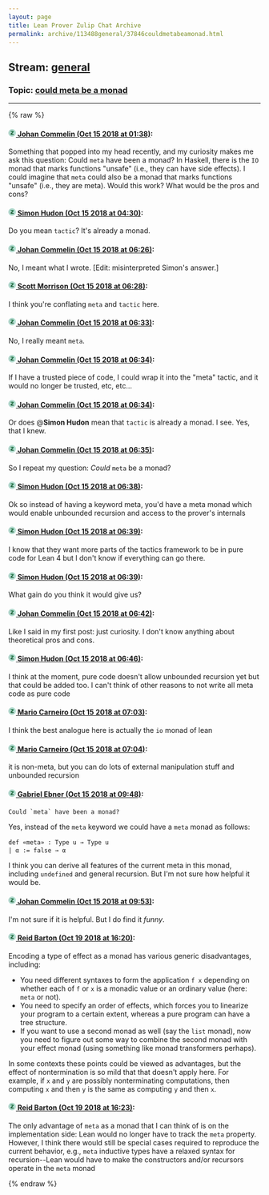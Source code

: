 ```yaml
---
layout: page
title: Lean Prover Zulip Chat Archive 
permalink: archive/113488general/37846couldmetabeamonad.html
---
```


## Stream: [general](index.html)
### Topic: [could meta be a monad](37846couldmetabeamonad.html)

---


{% raw %}
#### [![Click to go to Zulip](../../assets/img/zulip2.png) Johan Commelin (Oct 15 2018 at 01:38)](https://leanprover.zulipchat.com/#narrow/stream/113488-general/topic/could%20meta%20be%20a%20monad/near/135797914):
Something that popped into my head recently, and my curiosity makes me ask this question:
Could `meta` have been a monad?
In Haskell, there is the `IO` monad that marks functions "unsafe" (i.e., they can have side effects). I could imagine that `meta` could also be a monad that marks functions "unsafe" (i.e., they are meta). Would this work? What would be the pros and cons?

#### [![Click to go to Zulip](../../assets/img/zulip2.png) Simon Hudon (Oct 15 2018 at 04:30)](https://leanprover.zulipchat.com/#narrow/stream/113488-general/topic/could%20meta%20be%20a%20monad/near/135802955):
Do you mean `tactic`? It's already a monad.

#### [![Click to go to Zulip](../../assets/img/zulip2.png) Johan Commelin (Oct 15 2018 at 06:26)](https://leanprover.zulipchat.com/#narrow/stream/113488-general/topic/could%20meta%20be%20a%20monad/near/135806442):
No, I meant what I wrote. [Edit: misinterpreted Simon's answer.]

#### [![Click to go to Zulip](../../assets/img/zulip2.png) Scott Morrison (Oct 15 2018 at 06:28)](https://leanprover.zulipchat.com/#narrow/stream/113488-general/topic/could%20meta%20be%20a%20monad/near/135806499):
I think you're conflating `meta` and `tactic` here.

#### [![Click to go to Zulip](../../assets/img/zulip2.png) Johan Commelin (Oct 15 2018 at 06:33)](https://leanprover.zulipchat.com/#narrow/stream/113488-general/topic/could%20meta%20be%20a%20monad/near/135806648):
No, I really meant `meta`.

#### [![Click to go to Zulip](../../assets/img/zulip2.png) Johan Commelin (Oct 15 2018 at 06:34)](https://leanprover.zulipchat.com/#narrow/stream/113488-general/topic/could%20meta%20be%20a%20monad/near/135806698):
If I have a trusted piece of code, I could wrap it into the "meta" tactic, and it would no longer be trusted, etc, etc...

#### [![Click to go to Zulip](../../assets/img/zulip2.png) Johan Commelin (Oct 15 2018 at 06:34)](https://leanprover.zulipchat.com/#narrow/stream/113488-general/topic/could%20meta%20be%20a%20monad/near/135806700):
Or does @**Simon Hudon** mean that `tactic` is already a monad. I see. Yes, that I knew.

#### [![Click to go to Zulip](../../assets/img/zulip2.png) Johan Commelin (Oct 15 2018 at 06:35)](https://leanprover.zulipchat.com/#narrow/stream/113488-general/topic/could%20meta%20be%20a%20monad/near/135806707):
So I repeat my question: *Could* `meta` be a monad?

#### [![Click to go to Zulip](../../assets/img/zulip2.png) Simon Hudon (Oct 15 2018 at 06:38)](https://leanprover.zulipchat.com/#narrow/stream/113488-general/topic/could%20meta%20be%20a%20monad/near/135806807):
Ok so instead of having a keyword meta, you'd have a meta monad which would enable unbounded recursion and access to the prover's internals

#### [![Click to go to Zulip](../../assets/img/zulip2.png) Simon Hudon (Oct 15 2018 at 06:39)](https://leanprover.zulipchat.com/#narrow/stream/113488-general/topic/could%20meta%20be%20a%20monad/near/135806815):
I know that they want more parts of the tactics framework to be in pure code for Lean 4 but I don't know if everything can go there.

#### [![Click to go to Zulip](../../assets/img/zulip2.png) Simon Hudon (Oct 15 2018 at 06:39)](https://leanprover.zulipchat.com/#narrow/stream/113488-general/topic/could%20meta%20be%20a%20monad/near/135806816):
What gain do you think it would give us?

#### [![Click to go to Zulip](../../assets/img/zulip2.png) Johan Commelin (Oct 15 2018 at 06:42)](https://leanprover.zulipchat.com/#narrow/stream/113488-general/topic/could%20meta%20be%20a%20monad/near/135806917):
Like I said in my first post: just curiosity. I don't know anything about theoretical pros and cons.

#### [![Click to go to Zulip](../../assets/img/zulip2.png) Simon Hudon (Oct 15 2018 at 06:46)](https://leanprover.zulipchat.com/#narrow/stream/113488-general/topic/could%20meta%20be%20a%20monad/near/135807044):
I think at the moment, pure code doesn't allow unbounded recursion yet but that could be added too. I can't think of other reasons to not write all meta code as pure code

#### [![Click to go to Zulip](../../assets/img/zulip2.png) Mario Carneiro (Oct 15 2018 at 07:03)](https://leanprover.zulipchat.com/#narrow/stream/113488-general/topic/could%20meta%20be%20a%20monad/near/135807583):
I think the best analogue here is actually the `io` monad of lean

#### [![Click to go to Zulip](../../assets/img/zulip2.png) Mario Carneiro (Oct 15 2018 at 07:04)](https://leanprover.zulipchat.com/#narrow/stream/113488-general/topic/could%20meta%20be%20a%20monad/near/135807626):
it is non-meta, but you can do lots of external manipulation stuff and unbounded recursion

#### [![Click to go to Zulip](../../assets/img/zulip2.png) Gabriel Ebner (Oct 15 2018 at 09:48)](https://leanprover.zulipchat.com/#narrow/stream/113488-general/topic/could%20meta%20be%20a%20monad/near/135814024):
```quote
Could `meta` have been a monad?
```
Yes, instead of the `meta` keyword we could have a `meta` monad as follows:
```lean
def «meta» : Type u → Type u
| α := false → α
```
I think you can derive all features of the current meta in this monad, including `undefined` and general recursion.  But I'm not sure how helpful it would be.

#### [![Click to go to Zulip](../../assets/img/zulip2.png) Johan Commelin (Oct 15 2018 at 09:53)](https://leanprover.zulipchat.com/#narrow/stream/113488-general/topic/could%20meta%20be%20a%20monad/near/135814262):
I'm not sure if it is helpful. But I do find it *funny*.

#### [![Click to go to Zulip](../../assets/img/zulip2.png) Reid Barton (Oct 19 2018 at 16:20)](https://leanprover.zulipchat.com/#narrow/stream/113488-general/topic/could%20meta%20be%20a%20monad/near/136114496):
Encoding a type of effect as a monad has various generic disadvantages, including:
* You need different syntaxes to form the application `f x` depending on whether each of `f` or `x` is a monadic value or an ordinary value (here: `meta` or not).
* You need to specify an order of effects, which forces you to linearize your program to a certain extent, whereas a pure program can have a tree structure.
* If you want to use a second monad as well (say the `list` monad), now you need to figure out some way to combine the second monad with your effect monad (using something like monad transformers perhaps).

In some contexts these points could be viewed as advantages, but the effect of nontermination is so mild that that doesn't apply here. For example, if `x` and `y` are possibly nonterminating computations, then computing `x` and then `y` is the same as computing `y` and then `x`.

#### [![Click to go to Zulip](../../assets/img/zulip2.png) Reid Barton (Oct 19 2018 at 16:23)](https://leanprover.zulipchat.com/#narrow/stream/113488-general/topic/could%20meta%20be%20a%20monad/near/136114667):
The only advantage of `meta` as a monad that I can think of is on the implementation side: Lean would no longer have to track the `meta` property. However, I think there would still be special cases required to reproduce the current behavior, e.g., `meta` inductive types have a relaxed syntax for recursion--Lean would have to make the constructors and/or recursors operate in the `meta` monad


{% endraw %}
